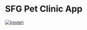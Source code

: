 # SFG Pet Clinic App
[![jrovieri](https://circleci.com/gh/jrovieri/sfgpetclinic.svg?style=svg)](https://app.circleci.com/pipelines/github/jrovieri/sfgpetclinic)
